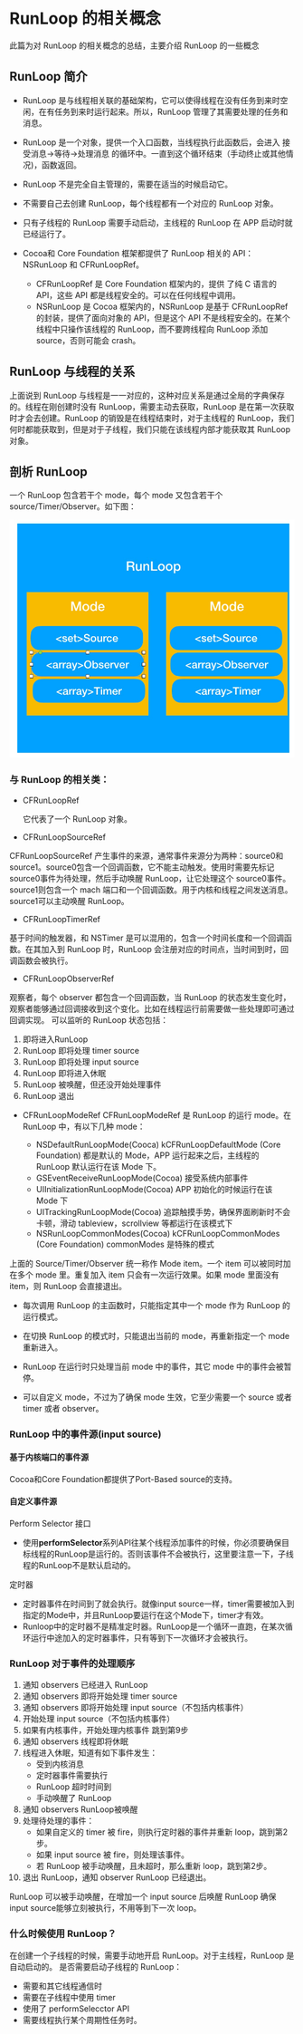 # RunLoop 的相关概念
此篇为对 RunLoop 的相关概念的总结，主要介绍 RunLoop 的一些概念

## RunLoop 简介
* RunLoop 是与线程相关联的基础架构，它可以使得线程在没有任务到来时空闲，在有任务到来时运行起来。所以，RunLoop 管理了其需要处理的任务和消息。

* RunLoop 是一个对象，提供一个入口函数，当线程执行此函数后，会进入 接受消息->等待->处理消息 的循环中。一直到这个循环结束（手动终止或其他情况)，函数返回。

* RunLoop 不是完全自主管理的，需要在适当的时候启动它。

* 不需要自己去创建 RunLoop，每个线程都有一个对应的 RunLoop 对象。

* 只有子线程的 RunLoop 需要手动启动，主线程的 RunLoop 在 APP 启动时就已经运行了。

* Cocoa和 Core Foundation 框架都提供了 RunLoop 相关的 API：NSRunLoop 和 CFRunLoopRef。
    * CFRunLoopRef 是 Core Foundation 框架内的，提供 了纯 C 语言的 API，这些 API 都是线程安全的。可以在任何线程中调用。
    * NSRunLoop 是 Cocoa 框架内的，NSRunLoop 是基于 CFRunLoopRef 的封装，提供了面向对象的 API，但是这个 API 不是线程安全的。在某个线程中只操作该线程的 RunLoop，而不要跨线程向 RunLoop 添加 source，否则可能会 crash。

## RunLoop 与线程的关系

上面说到 RunLoop 与线程是一一对应的，这种对应关系是通过全局的字典保存的。线程在刚创建时没有 RunLoop，需要主动去获取，RunLoop 是在第一次获取时才会去创建。RunLoop 的销毁是在线程结束时，对于主线程的 RunLoop，我们何时都能获取到，但是对于子线程，我们只能在该线程内部才能获取其 RunLoop 对象。

## 剖析 RunLoop
一个 RunLoop 包含若干个 mode，每个 mode 又包含若干个 source/Timer/Observer。如下图：

![RunLoop](https://github.com/taoclouds/RunLoop-Learn/blob/master/image/runloop.png?raw=true)

### 与 RunLoop 的相关类：
* CFRunLoopRef

    它代表了一个 RunLoop 对象。

* CFRunLoopSourceRef

CFRunLoopSourceRef 产生事件的来源，通常事件来源分为两种：source0和 source1。source0包含一个回调函数，它不能主动触发。使用时需要先标记 source0事件为待处理，然后手动唤醒 RunLoop，让它处理这个 source0事件。 source1则包含一个 mach 端口和一个回调函数。用于内核和线程之间发送消息。source1可以主动唤醒 RunLoop。

* CFRunLoopTimerRef

基于时间的触发器，和 NSTimer 是可以混用的，包含一个时间长度和一个回调函数。在其加入到 RunLoop 时，RunLoop 会注册对应的时间点，当时间到时，回调函数会被执行。
* CFRunLoopObserverRef

观察者，每个 observer 都包含一个回调函数，当 RunLoop 的状态发生变化时，观察者能够通过回调接收到这个变化。比如在线程运行前需要做一些处理即可通过回调实现。
可以监听的 RunLoop 状态包括：
1. 即将进入RunLoop
2. RunLoop 即将处理 timer source
3. RunLoop 即将处理 input source
4. RunLoop 即将进入休眠
5. RunLoop 被唤醒，但还没开始处理事件
6. RunLoop 退出


* CFRunLoopModeRef
CFRunLoopModeRef 是 RunLoop 的运行 mode。在 RunLoop 中，有以下几种 mode：

    * NSDefaultRunLoopMode(Cooca) kCFRunLoopDefaultMode (Core Foundation)
    都是默认的 Mode，APP 运行起来之后，主线程的 RunLoop 默认运行在该 Mode 下。
    * GSEventReceiveRunLoopMode(Cocoa)
    接受系统内部事件
    * UIInitializationRunLoopMode(Cocoa)
    APP 初始化的时候运行在该 Mode 下
    * UITrackingRunLoopMode(Cocoa)
    追踪触摸手势，确保界面刷新时不会卡顿，滑动 tableview，scrollview 等都运行在该模式下
    * NSRunLoopCommonModes(Cocoa) kCFRunLoopCommonModes (Core Foundation)
    commonModes 是特殊的模式

上面的 Source/Timer/Observer 统一称作 Mode item。一个 item 可以被同时加在多个 mode 里。重复加入 item 只会有一次运行效果。如果 mode 里面没有 item，则 RunLoop 会直接退出。

* 每次调用 RunLoop 的主函数时，只能指定其中一个 mode 作为 RunLoop 的运行模式。

* 在切换 RunLoop 的模式时，只能退出当前的 mode，再重新指定一个 mode 重新进入。

* RunLoop 在运行时只处理当前 mode 中的事件，其它 mode 中的事件会被暂停。

* 可以自定义 mode，不过为了确保 mode 生效，它至少需要一个 source 或者 timer 或者 observer。

### RunLoop 中的事件源(input source)
#### 基于内核端口的事件源
Cocoa和Core Foundation都提供了Port-Based source的支持。
#### 自定义事件源
Perform Selector 接口
* 使用**performSelector**系列API往某个线程添加事件的时候，你必须要确保目标线程的RunLoop是运行的。否则该事件不会被执行，这里要注意一下，子线程的RunLoop不是默认启动的。

定时器
* 定时器事件在时间到了就会执行。就像input source一样，timer需要被加入到指定的Mode中，并且RunLoop要运行在这个Mode下，timer才有效。
* Runloop中的定时器不是精准定时器。RunLoop是一个循环一直跑，在某次循环运行中途加入的定时器事件，只有等到下一次循环才会被执行。

### RunLoop 对于事件的处理顺序
1. 通知 observers 已经进入 RunLoop
2. 通知 observers 即将开始处理 timer source
3. 通知 observers 即将开始处理 input source（不包括内核事件）
4. 开始处理 input source（不包括内核事件）
5. 如果有内核事件，开始处理内核事件 跳到第9步
6. 通知 observers 线程即将休眠
7. 线程进入休眠，知道有如下事件发生：
    * 受到内核消息
    * 定时器事件需要执行
    * RunLoop 超时时间到
    * 手动唤醒了 RunLoop
8. 通知 observers RunLoop被唤醒
9. 处理待处理的事件：
    * 如果自定义的 timer 被 fire，则执行定时器的事件并重新 loop，跳到第2步。
    * 如果 input source 被 fire，则处理该事件。
    * 若 RunLoop 被手动唤醒，且未超时，那么重新 loop，跳到第2步。
10. 退出 RunLoop，通知 observer RunLoop 已经退出。


 RunLoop 可以被手动唤醒，在增加一个 input source 后唤醒 RunLoop 确保 input source能够立刻被执行，不用等到下一次 loop。


 ### 什么时候使用 RunLoop？
在创建一个子线程的时候，需要手动地开启 RunLoop。对于主线程，RunLoop 是自动启动的。
是否需要启动子线程的 RunLoop：
* 需要和其它线程通信时
* 需要在子线程中使用 timer
* 使用了 performSelecctor API
* 需要线程执行某个周期性任务时。
